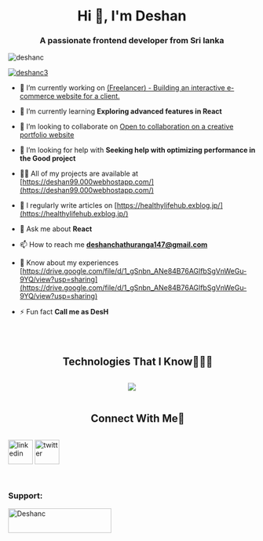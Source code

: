 <h1 align="center">Hi 👋, I'm Deshan</h1>
<h3 align="center">A passionate frontend developer from Sri lanka</h3>

<p align="left"> <img src="https://komarev.com/ghpvc/?username=deshanc&label=Profile%20views&color=0e75b6&style=flat" alt="deshanc" /> </p>

<p align="left"> <a href="https://twitter.com/deshanc3" target="blank"><img src="https://img.shields.io/twitter/follow/deshanc3?logo=twitter&style=for-the-badge" alt="deshanc3" /></a> </p>

- 🔭 I’m currently working on [(Freelancer) - Building an interactive e-commerce website for a client.](https://dev-clothina99.pantheonsite.io)

- 🌱 I’m currently learning **Exploring advanced features in React**

- 👯 I’m looking to collaborate on [Open to collaboration on a creative portfolio website](https://deshan99.000webhostapp.com/)

- 🤝 I’m looking for help with **Seeking help with optimizing performance in the Good project**

- 👨‍💻 All of my projects are available at [https://deshan99.000webhostapp.com/](https://deshan99.000webhostapp.com/)

- 📝 I regularly write articles on [https://healthylifehub.exblog.jp/](https://healthylifehub.exblog.jp/)

- 💬 Ask me about **React**

- 📫 How to reach me **deshanchathuranga147@gmail.com**

- 📄 Know about my experiences [https://drive.google.com/file/d/1_gSnbn_ANe84B76AGlfbSgVnWeGu-9YQ/view?usp=sharing](https://drive.google.com/file/d/1_gSnbn_ANe84B76AGlfbSgVnWeGu-9YQ/view?usp=sharing)

- ⚡ Fun fact **Call me as DesH**


<br>
<div id="user-content-toc">
  <ul align="center">
    <summary><h2 style="display: inline-block">Technologies That I Know👨🏻‍💻</h2></summary>
  </ul>
</div>
<!--tech stack icons-->
<p align="center">
  <a href="https://skillicons.dev">
    <img src="https://skillicons.dev/icons?i=git,aws,bootstrap,c,css,discord,figma,firebase,github,html,java,js,kotlin,mongodb,mysql,nodejs,py,react,tailwind,vscode&perline=14" />

<br>
<!-- Connect with me -->
<!--h2 without bottom border-->
<div id="user-content-toc">
  <ul align="center">
    <summary><h2 style="display: inline-block">Connect With Me🤝</h2></summary>
  </ul>
</div>

<!--icons and links-->
<p align="center">
  
<a href="https://https://www.linkedin.com/in/https://deshan-chathuranga-8484bb2aa?lipi=urn%3Ali%3Apage%3Ad_flagship3_profile_view_base_contact_details%3Bnr4Rqs2TQP%2BZ%2FHBtLh0skg%3D%3D/" target="blank"><img align="center" src="https://user-images.githubusercontent.com/88904952/234979284-68c11d7f-1acc-4f0c-ac78-044e1037d7b0.png" alt="linkedin" height="50" width="50" /></a>
<a href="https://twitter.com/DeshanC3" target="blank"><img align="center" src="https://user-images.githubusercontent.com/88904952/234980676-61bfb021-ecc8-48f7-88e6-34c1b06c4a58.png" alt="twitter" height="50" width="50" /></a> 


  
</p>


<br>
<h3 align="left">Support:</h3>
<p><a href="https://www.buymeacoffee.com/Deshanc"> <img align="left" src="https://cdn.buymeacoffee.com/buttons/v2/default-yellow.png" height="50" width="210" alt="Deshanc" /></a></p><br><br>
